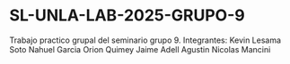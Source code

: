 # SL-UNLA-LAB-2025-GRUPO-9
Trabajo practico grupal del seminario grupo 9.
Integrantes:
Kevin Lesama Soto
Nahuel Garcia
Orion Quimey Jaime Adell
Agustin Nicolas Mancini
